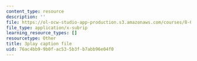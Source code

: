```yaml
---
content_type: resource
description: ''
file: https://ol-ocw-studio-app-production.s3.amazonaws.com/courses/8-01sc-classical-mechanics-fall-2016/76ac4bb99b0fac535b3fb7abb96e04f0_5oLLnCGStUc.srt
file_type: application/x-subrip
learning_resource_types: []
resourcetype: Other
title: 3play caption file
uid: 76ac4bb9-9b0f-ac53-5b3f-b7abb96e04f0
---
```

